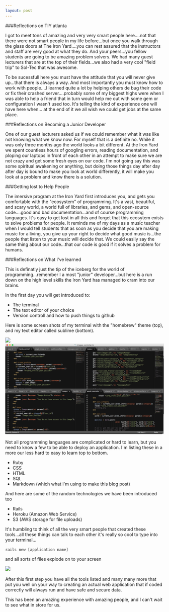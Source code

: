 ```yaml
---
layout: post
---
```





###Reflections on TIY atlanta

I got to meet tons of amazing and very very smart people here....not that there were not smart people in my life before...but once you walk through the glass doors at The Iron Yard....you can rest assured that the instructors and staff are very good at what they do.  And your peers...you fellow students are going to be amazing problem solvers. We had many guest lecturers that are at the top of their fields...we also had a very cool "field trip" to Sol-Tec that was awesome. 

To be sucessfull here you must have the attitude that you will never give up...that there is always a way. And most importantly you must know how to work with people....I learned quite a lot by helping others de bug their code or fix their crashed server....probably some of my biggest highs were when I was able to help a friend that in turn would help me out with some gem or configuration I wasn't used too. It's telling the kind of experience one will have here when... at the end of it we all  wish we could get jobs at the same place.

###Reflections on Becoming a Junior Developer

One of our guest lecturers asked us if we could remember what it was like not knowing what we know now. For myself that is a definite no. While it was only three months ago the world looks a bit different.  At the Iron Yard we spent countless hours of googling errors, reading documentation, and ploping our laptops in front of each other in an attempt to make sure we are not crazy and get some fresh eyes on our code. I'm not going say this was some spiritual awakening or anything, but doing those things day after day after day is bound to make you look at world differently, it will make you look at a problem and know there is a solution. 

###Getting lost to Help People

The imersive program at the Iron Yard first introduces you, and gets you comfortable with the "ecosystem" of programming. It's a vast, beautiful, and scary world, a world full of libraries, and gems, and open-source code....good and bad documentation...and of course programming languages. It's easy to get lost in all this and forget that this ecosytem exists to solve problems for people. It reminds me of my days as a music teacher when I would tell students that as soon as you decide that you are making music for a living, you give up your right to decide what good music is...the people that listen to your music will decide that. We could easily say the same thing about our code...that our code is good if it solves a problem for humans.

###Reflections on What I've learned

This is definatly just the tip of the iceberg for the world of programming...remember I a most "junior" developer...but here is a run down on the high level skills the Iron Yard has managed to cram into our brains.

In the first day you will get introduced to: 

* The terminal
* The text editor of your choice
* Version controll and how to push things to github

Here is some screen shots of my terminal with the "homebrew" theme (top), and my text editor called sublime (bottom).

<img src="/images/terminal.png" style="width: 600px;"/>

<img src="/images/Sublime.png" style="width: 600px;"/>

Not all programming languages are complicated or hard to learn, but you need to know a few to be able to deploy an application. I'm listing these in a more our less hard to easy to learn top to bottom.

* Ruby
* CSS
* HTML
* SQL
* Markdown (which what I'm using to make this blog post)

And here are some of the random technologies we have been introduced too

* Rails
* Heroku (Amazon Web Service)
* S3 (AWS storage for file uploads)

It's humbling to think of all the very smart people that created these tools...all these things can talk to each other it's really so cool to type into your terminal...
```
rails new [application name]
```
and all sorts of files explode on to your screen

<img src="/images/railsnew.png" style="height: 800px;"/>

After this first step you have all the tools listed and many many more that put you well on your way to creating an actual web application that if coded correctly will always run and have safe and secure data.

This has been an amazing experience with amazing people, and I can't wait to see what in store for us.






















